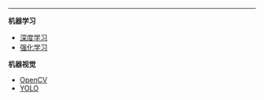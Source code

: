 
<hr style="margin: 5px 0;">


**机器学习**
- [深度学习](./DeepLearning/README.md)
- [强化学习](./ReinforcementLearning/README.md)

**机器视觉**
- [OpenCV](./ComputerVision/README.md)
- [YOLO](./yolo/README.md)